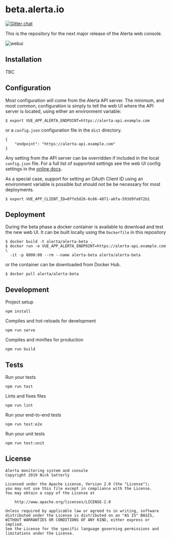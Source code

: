beta.alerta.io
==============

[![Gitter chat](https://badges.gitter.im/alerta/chat.png)](https://gitter.im/alerta/chat)

This is the repository for the next major release of the Alerta web console.

![webui](/docs/images/alerta-webui-v7-beta1.png?raw=true&v=1)

Installation
-------------

TBC 

Configuration
-------------

Most configuration will come from the Alerta API server. The minimum,
and most common, configuration is simply to tell the web UI where the
API server is located, using either an environment variable:

    $ export VUE_APP_ALERTA_ENDPOINT=https://alerta-api.example.com

or a `config.json` configuration file in the `dist` directory.

    {
        "endpoint": "https://alerta-api.example.com"
    }

Any setting from the API server can be overridden if included in
the local `config.json` file. For a full list of supported settings
see the web UI config settings in the [online docs][1].

[1]: https://docs.alerta.io/en/latest/webui.html#configuration-from-api-server

As a special case, support for setting an OAuth Client ID using an
environment variable is possible but should not be be necessary for
most deployments.

    $ export VUE_APP_CLIENT_ID=0ffe5d26-6c66-4871-a6fa-593d9fa972b1

Deployment
----------

During the beta phase a docker container is available to download and
test the new web UI. It can be built locally using the `Dockerfile` in
this repository 

    $ docker build -t alerta/alerta-beta .
    $ docker run -e VUE_APP_ALERTA_ENDPOINT=https://alerta-api.example.com \
      -it -p 8000:80 --rm --name alerta-beta alerta/alerta-beta

or the container can be downloaded from Docker Hub.

    $ docker pull alerta/alerta-beta

Development
-----------

Project setup
```
npm install
```

Compiles and hot-reloads for development
```
npm run serve
```

Compiles and minifies for production
```
npm run build
```

Tests
-----

Run your tests
```
npm run test
```

Lints and fixes files
```
npm run lint
```

Run your end-to-end tests
```
npm run test:e2e
```

Run your unit tests
```
npm run test:unit
```

License
-------

    Alerta monitoring system and console
    Copyright 2019 Nick Satterly

    Licensed under the Apache License, Version 2.0 (the "License");
    you may not use this file except in compliance with the License.
    You may obtain a copy of the License at

        http://www.apache.org/licenses/LICENSE-2.0

    Unless required by applicable law or agreed to in writing, software
    distributed under the License is distributed on an "AS IS" BASIS,
    WITHOUT WARRANTIES OR CONDITIONS OF ANY KIND, either express or implied.
    See the License for the specific language governing permissions and
    limitations under the License.
